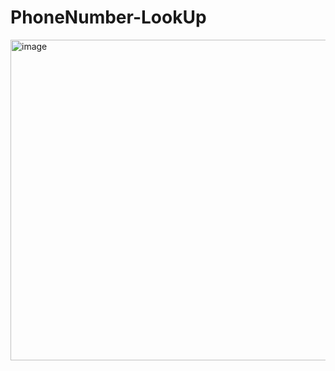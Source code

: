 # PhoneNumber-LookUp

<img width="928" height="513" alt="image" src="https://github.com/user-attachments/assets/50da361f-c063-41dd-afab-5c65f1347923" />
